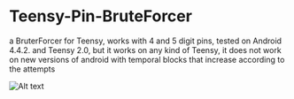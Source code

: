 # Teensy-Pin-BruteForcer

a BruterForcer for Teensy, works with 4 and 5 digit pins, tested on Android 4.4.2. and Teensy 2.0, but it works on any kind of Teensy, it does not work on new versions of android with temporal blocks that increase according to the attempts




![Alt text](https://media.giphy.com/media/4ZrFRyRqtRXNyYLWNd/400w.webp)

